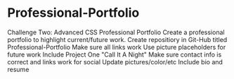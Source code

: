 # Professional-Portfolio
Challenge Two:  Advanced CSS Professional Portfolio
Create a professional portfolio to highlight current/future work.
Create repositiory in Git-Hub titled Professional-Portfolio
Make sure all links work
Use picture placeholders for future work
Include Project One "Call It A Night"
Make sure contact info is correct and links work for social
Update pictures/color/etc
Include bio and resume